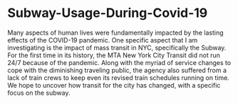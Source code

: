 # Subway-Usage-During-Covid-19
Many aspects of human lives were fundamentally impacted by the lasting effects of the COVID-19 pandemic. One specific aspect that I am investigating is the impact of mass transit in NYC, specifically the Subway. For the first time in its history, the MTA New York City Transit did not run 24/7 because of the pandemic. Along with the myriad of service changes to cope with the diminishing traveling public, the agency also suffered from a lack of train crews to keep even its revised train schedules running on time. We hope to uncover how transit for the city has changed, with a specific focus on the subway.
